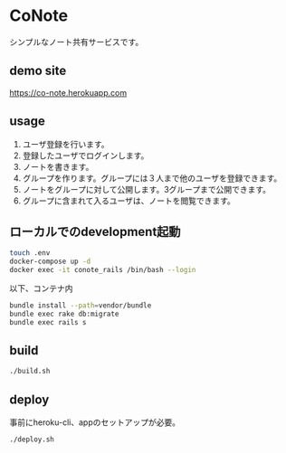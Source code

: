 # CoNote

シンプルなノート共有サービスです。

## demo site

https://co-note.herokuapp.com

## usage

1. ユーザ登録を行います。
1. 登録したユーザでログインします。
1. ノートを書きます。
1. グループを作ります。グループには３人まで他のユーザを登録できます。
1. ノートをグループに対して公開します。3グループまで公開できます。
1. グループに含まれて入るユーザは、ノートを閲覧できます。

## ローカルでのdevelopment起動

```bash
touch .env
docker-compose up -d
docker exec -it conote_rails /bin/bash --login
```

以下、コンテナ内

```bash
bundle install --path=vendor/bundle
bundle exec rake db:migrate
bundle exec rails s
```

## build

```bash
./build.sh
```

## deploy
事前にheroku-cli、appのセットアップが必要。

```bash
./deploy.sh
```